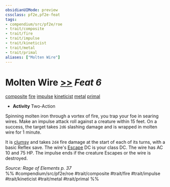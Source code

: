 ```yaml
---
obsidianUIMode: preview
cssclass: pf2e,pf2e-feat
tags:
- compendium/src/pf2e/roe
- trait/composite
- trait/fire
- trait/impulse
- trait/kineticist
- trait/metal
- trait/primal
aliases: ["Molten Wire"]
---
```

# Molten Wire  [>>](chapter-9-playing-the-game.md#Actions "Two-Action") *Feat 6*  
[composite](composite-roe.md "Composite Action & Ability Trait")  [fire](fire.md "Fire Energy & Element Trait")  [impulse](impulse-roe.md "Impulse Action & Ability Trait")  [kineticist](kineticist-roe.md "Kineticist Class Trait")  [metal](metal-roe.md "Metal Energy & Element Trait")  [primal](primal.md "Primal Tradition Trait")  

- **Activity** Two-Action

Spinning molten iron through a vortex of fire, you trap your foe in searing wires. Make an impulse attack roll against a creature within 15 feet. On a success, the target takes `2d6` slashing damage and is wrapped in molten wire for 1 minute.

It is [clumsy](conditions.md#Clumsy) and takes `2d4` fire damage at the start of each of its turns, with a basic Reflex save. The wire's [Escape](escape.md) DC is your class DC. The wire has AC 10 and 75 HP. The impulse ends if the creature Escapes or the wire is destroyed.

*Source: Rage of Elements p. 37*  
%% #compendium/src/pf2e/roe #trait/composite #trait/fire #trait/impulse #trait/kineticist #trait/metal #trait/primal %%